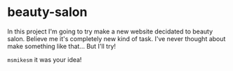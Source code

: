 # beauty-salon

In this project I'm going to try make a new website decidated to beauty salon. Believe me it's completely new kind of task. I've never thought about make something like that... But I'll try!


`msmikesm` it was your idea!

